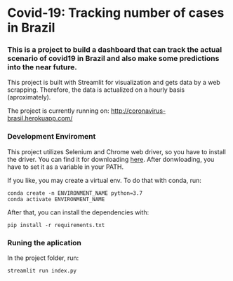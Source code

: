 # Covid-19: Tracking number of cases in Brazil

### This is a project to build a dashboard that can track the actual scenario of covid19 in Brazil and also make some predictions into the near future.

This project is built with Streamlit for visualization and gets data by a web scrapping. Therefore, the data is actualized on a hourly basis (aproximately).

The project is currently running on: http://coronavirus-brasil.herokuapp.com/

### Development Enviroment

This project utilizes Selenium and Chrome web driver, so you have to install the driver. You can find it for downloading [here](https://chromedriver.chromium.org/downloads). After donwloading, you have to set it as a variable in your PATH.

If you like, you may create a virtual env. To do that with conda, run:
```
conda create -n ENVIRONMENT_NAME python=3.7
conda activate ENVIRONMENT_NAME
```

After that, you can install the dependencies with:
```
pip install -r requirements.txt
```

### Runing the aplication

In the project folder, run:
```
streamlit run index.py
```



